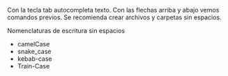 Con la tecla tab autocompleta texto.
Con las flechas arriba y abajo vemos comandos previos.
Se recomienda crear archivos y carpetas sin espacios.

Nomenclaturas de escritura sin espacios

* camelCase
* snake_case
* kebab-case
* Train-Case
